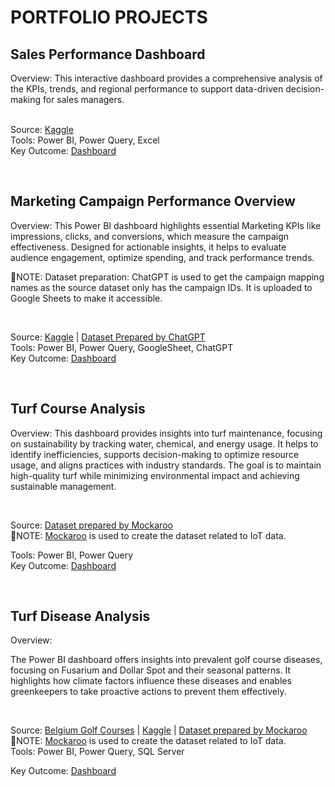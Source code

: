 # PORTFOLIO PROJECTS

<h2> Sales Performance Dashboard </h2> 
Overview:
This interactive dashboard provides a comprehensive analysis of the KPIs, trends, and regional performance to support data-driven decision-making for sales managers.
<br>
<br>

Source: [Kaggle](https://www.kaggle.com/datasets/rohitsahoo/sales-forecasting/data)
<br>
Tools: Power BI, Power Query, Excel
<br>
Key Outcome:
[Dashboard](https://app.powerbi.com/view?r=eyJrIjoiYmY5ZjEyMTctMmExNC00MTI5LTllZDUtYTU2NmI5ZWYwNzBmIiwidCI6ImZiNTI2ZDFmLWI4NWItNGVkMy04MzY3LTAzMWJjMTI1Njk3OSIsImMiOjEwfQ%3D%3D)

<br>

<h2> Marketing Campaign Performance Overview </h2> 

Overview:
This Power BI dashboard highlights essential Marketing KPIs like impressions, clicks, and conversions, which measure the campaign effectiveness. Designed for actionable insights, it helps to evaluate audience engagement, optimize spending, and track performance trends.

📝NOTE: Dataset preparation: ChatGPT is used to get the campaign mapping names as the source dataset only has the campaign IDs. It is uploaded to Google Sheets to make it accessible.

<br>

Source: [Kaggle](https://www.kaggle.com/datasets/madislemsalu/facebook-ad-campaign/data) | 
        [Dataset Prepared by ChatGPT](https://docs.google.com/spreadsheets/d/1WcJt7Beh4CRHVm41XZvcWzOyibs-6IrpG8Kl6MxoxsY/edit?gid=0#gid=0)
<br>
Tools: Power BI, Power Query, GoogleSheet, ChatGPT
<br>
Key Outcome:
[Dashboard](https://app.powerbi.com/view?r=eyJrIjoiZmFjZDVmZDQtNWM2Zi00NjRkLWE4N2ItNmE2YTRhZjhmNzgzIiwidCI6ImZiNTI2ZDFmLWI4NWItNGVkMy04MzY3LTAzMWJjMTI1Njk3OSIsImMiOjEwfQ%3D%3D&pageName=ReportSection)

<br>

<h2> Turf Course Analysis </h2> 

Overview:
This dashboard provides insights into turf maintenance, focusing on sustainability by tracking water, chemical, and energy usage. It helps to identify inefficiencies, supports decision-making to optimize resource usage, and aligns practices with industry standards. The goal is to maintain high-quality turf while minimizing environmental impact and achieving sustainable management.

<br>

Source: [Dataset prepared by Mockaroo](https://docs.google.com/spreadsheets/d/1qHhKiHN1J1SCiCWk3cYXhSnDxqTlGxoovO9j_v5FeqY/edit?usp=sharing)<br>
📝NOTE: [Mockaroo](https://www.mockaroo.com/) is used to create the dataset related to IoT data. 
<br>

Tools: Power BI, Power Query<br>
Key Outcome:
[Dashboard](https://app.powerbi.com/view?r=eyJrIjoiNjFiMmYwZDItMGRmOC00ZTBkLWJmZjEtNzUyMjIzYjc2MTMzIiwidCI6ImZiNTI2ZDFmLWI4NWItNGVkMy04MzY3LTAzMWJjMTI1Njk3OSIsImMiOjEwfQ%3D%3D&pageName=ReportSection)

<br>

<h2> Turf Disease Analysis </h2> 

Overview:

The Power BI dashboard offers insights into prevalent golf course diseases, focusing on Fusarium and Dollar Spot and their seasonal patterns. It highlights how climate factors influence these diseases and enables greenkeepers to take proactive actions to prevent them effectively.

<br>

Source: [Belgium Golf Courses](https://www.top100golfcourses.com/golf-courses/continental-europe/belgium) | [Kaggle](https://data.europa.eu/data/datasets/average-rainfall-temperature?locale=en) | [Dataset prepared by Mockaroo](https://docs.google.com/spreadsheets/d/11iONQw5AhRw4D3gDdiaAHlGLLixmLH6n-CacL4_JfyU/edit?usp=sharing)<br>
📝NOTE: [Mockaroo](https://www.mockaroo.com/) is used to create the dataset related to IoT data. 
<br>
Tools: Power BI, Power Query, SQL Server
<br>

Key Outcome:
[Dashboard](https://app.powerbi.com/view?r=eyJrIjoiNjE2NGMwNTktZGY3My00M2JmLTgwZjMtOGNmOWUyNTJkYTdkIiwidCI6ImZiNTI2ZDFmLWI4NWItNGVkMy04MzY3LTAzMWJjMTI1Njk3OSIsImMiOjEwfQ%3D%3D)



